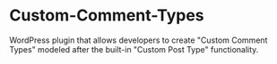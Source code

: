 Custom-Comment-Types
====================

WordPress plugin that allows developers to create "Custom Comment Types" modeled after the built-in "Custom Post Type" functionality.